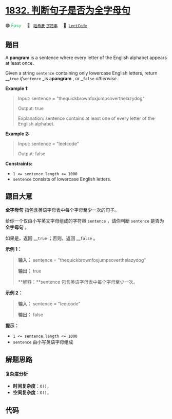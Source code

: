# [1832. 判断句子是否为全字母句](https://leetcode.com/problems/check-if-the-sentence-is-pangram)

🟢 <font color=#15bd66>Easy</font>&emsp; 🔖&ensp; [`哈希表`](/tag/hash-table.md) [`字符串`](/tag/string.md)&emsp; 🔗&ensp;[`LeetCode`](https://leetcode.com/problems/check-if-the-sentence-is-pangram)

## 题目

A **pangram** is a sentence where every letter of the English alphabet appears
at least once.

Given a string `sentence` containing only lowercase English letters, return
__`true` _if_`sentence` _is a**pangram** , or _`false` _otherwise._



**Example 1:**

> Input: sentence = "thequickbrownfoxjumpsoverthelazydog"
> 
> Output: true
> 
> Explanation: sentence contains at least one of every letter of the English alphabet.

**Example 2:**

> Input: sentence = "leetcode"
> 
> Output: false

**Constraints:**

  * `1 <= sentence.length <= 1000`
  * `sentence` consists of lowercase English letters.


## 题目大意

**全字母句** 指包含英语字母表中每个字母至少一次的句子。

给你一个仅由小写英文字母组成的字符串 `sentence` ，请你判断 `sentence` 是否为 **全字母句** 。

如果是，返回 __`true` ；否则，返回 __`false` 。

**示例 1：**

> 
> 
> 
> 
> 
> **输入：** sentence = "thequickbrownfoxjumpsoverthelazydog"
> 
> **输出：** true
> 
> **解释：**sentence 包含英语字母表中每个字母至少一次。
> 
> 

**示例 2：**

> 
> 
> 
> 
> 
> **输入：** sentence = "leetcode"
> 
> **输出：** false
> 
> 

**提示：**

  * `1 <= sentence.length <= 1000`
  * `sentence` 由小写英语字母组成


## 解题思路

#### 复杂度分析

- **时间复杂度**：`O()`，
- **空间复杂度**：`O()`，

## 代码

```javascript

```